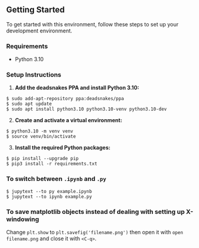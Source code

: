 ## Getting Started

To get started with this environment, follow these steps to set up your development environment.

### Requirements

- Python 3.10

### Setup Instructions

1. **Add the deadsnakes PPA and install Python 3.10:**

```
$ sudo add-apt-repository ppa:deadsnakes/ppa
$ sudo apt update
$ sudo apt install python3.10 python3.10-venv python3.10-dev
```

2. **Create and activate a virtual environment:**

```
$ python3.10 -m venv venv
$ source venv/bin/activate
```

3. **Install the required Python packages:**

```
$ pip install --upgrade pip
$ pip3 install -r requirements.txt
```

### To switch between `.ipynb` and `.py`
```
$ jupytext --to py example.ipynb
$ jupytext --to ipynb example.py
```

### To save matplotlib objects instead of dealing with setting up X-windowing

Change `plt.show` to `plt.savefig('filename.png')` then open it with `open filename.png` and close
it with `<C-q>`.
